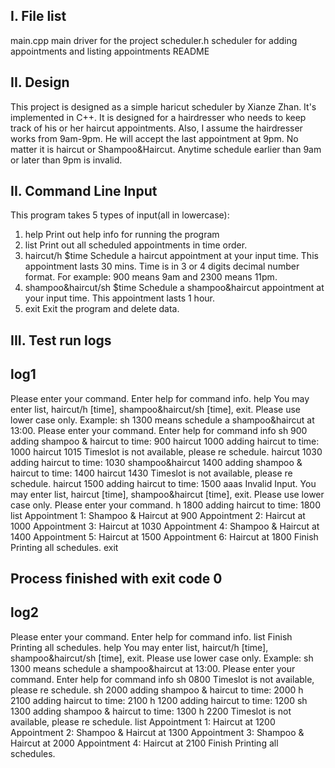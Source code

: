 I. File list
------------
main.cpp            main driver for the project
scheduler.h       scheduler for adding appointments and listing appointments
README

II. Design
----------
This project is designed as a simple haricut scheduler by Xianze Zhan.
It's implemented in C++.
It is designed for a hairdresser who needs to keep track of his	or her haircut appointments.
Also, I assume the hairdresser works from 9am-9pm. He will accept the last appointment at 9pm. No matter it is haircut
or Shampoo&Haircut. Anytime schedule earlier than 9am or later than 9pm is invalid.

II. Command Line Input
----------------------
This program takes 5 types of input(all in lowercase):
1.  help                      Print out help info for running the program
2.  list                      Print out all scheduled appointments in time order.
3.  haircut/h $time           Schedule a haircut appointment at your input time. This appointment lasts 30 mins.
                              Time is in 3 or 4 digits decimal number format.
                              For example: 900 means 9am and 2300 means 11pm.
4.  shampoo&haircut/sh $time  Schedule a shampoo&haircut appointment at your input time. This appointment lasts 1 hour.
5.  exit                      Exit the program and delete data.


III. Test run logs
------------------
log1
-----
Please enter your command. Enter help for command info.
help
You may enter list, haircut/h [time], shampoo&haircut/sh [time], exit. Please use lower case only.
Example: sh 1300 means schedule a shampoo&haircut at 13:00.
Please enter your command. Enter help for command info
sh 900
adding shampoo & haircut to time: 900
haircut 1000
adding haircut to time: 1000
haircut 1015
Timeslot is not available, please re schedule.
haircut 1030
adding haircut to time: 1030
shampoo&haircut 1400
adding shampoo & haircut to time: 1400
haircut 1430
Timeslot is not available, please re schedule.
haircut 1500
adding haircut to time: 1500
aaas
Invalid Input. You may enter list, haircut [time], shampoo&haircut [time], exit. Please use lower case only.
Please enter your command.
h 1800
adding haircut to time: 1800
list
Appointment 1: Shampoo & Haircut at 900
Appointment 2: Haircut at 1000
Appointment 3: Haircut at 1030
Appointment 4: Shampoo & Haircut at 1400
Appointment 5: Haircut at 1500
Appointment 6: Haircut at 1800
Finish Printing all schedules.
exit

Process finished with exit code 0
----------

log2
----
Please enter your command. Enter help for command info.
list
Finish Printing all schedules.
help
You may enter list, haircut/h [time], shampoo&haircut/sh [time], exit. Please use lower case only.
Example: sh 1300 means schedule a shampoo&haircut at 13:00.
Please enter your command. Enter help for command info
sh 0800
Timeslot is not available, please re schedule.
sh 2000
adding shampoo & haircut to time: 2000
h 2100
adding haircut to time: 2100
h 1200
adding haircut to time: 1200
sh 1300
adding shampoo & haircut to time: 1300
h 2200
Timeslot is not available, please re schedule.
list
Appointment 1: Haircut at 1200
Appointment 2: Shampoo & Haircut at 1300
Appointment 3: Shampoo & Haircut at 2000
Appointment 4: Haircut at 2100
Finish Printing all schedules.
